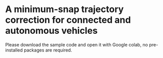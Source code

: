 # A minimum-snap trajectory correction for connected and autonomous vehicles

Please download the sample code and open it with Google colab, no pre-installed packages are required.
